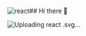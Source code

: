 ![react](https://github.com/user-attachments/assets/1f65e91d-3d76-43f0-96c8-5889faeb762c)## Hi there 👋


![Uploading react<svg xmlns="http://www.w3.org/2000/svg" width="2500" height="2246" preserveAspectRatio="xMinYMin meet" viewBox="0 0 256 230" id="react">
  <path fill="#FFF" d="M.754 114.75c0 19.215 18.763 37.152 48.343 47.263-5.907 29.737-1.058 53.706 15.136 63.045 16.645 9.6 41.443 2.955 64.98-17.62 22.943 19.744 46.13 27.514 62.31 18.148 16.63-9.627 21.687-35.221 15.617-65.887 30.81-10.186 48.044-25.481 48.044-44.949 0-18.769-18.797-35.006-47.979-45.052 6.535-31.933.998-55.32-15.867-65.045-16.259-9.376-39.716-1.204-62.996 19.056C104.122 2.205 80.897-4.36 64.05 5.392 47.806 14.795 43.171 39.2 49.097 69.487 20.515 79.452.754 96.057.754 114.75z"></path>
  <path fill="#53C1DE" d="M201.025 79.674a151.364 151.364 0 0 0-7.274-2.292 137.5 137.5 0 0 0 1.124-4.961c5.506-26.728 1.906-48.26-10.388-55.348-11.787-6.798-31.065.29-50.535 17.233a151.136 151.136 0 0 0-5.626 5.163 137.573 137.573 0 0 0-3.744-3.458c-20.405-18.118-40.858-25.752-53.139-18.643-11.776 6.817-15.264 27.06-10.307 52.39a150.91 150.91 0 0 0 1.67 7.484c-2.894.822-5.689 1.698-8.363 2.63-23.922 8.34-39.2 21.412-39.2 34.97 0 14.004 16.4 28.05 41.318 36.566a128.44 128.44 0 0 0 6.11 1.91 147.813 147.813 0 0 0-1.775 8.067c-4.726 24.89-1.035 44.653 10.71 51.428 12.131 6.995 32.491-.195 52.317-17.525 1.567-1.37 3.14-2.823 4.715-4.346a148.34 148.34 0 0 0 6.108 5.573c19.204 16.525 38.17 23.198 49.905 16.405 12.12-7.016 16.058-28.247 10.944-54.078-.39-1.973-.845-3.988-1.355-6.04 1.43-.422 2.833-.858 4.202-1.312 25.904-8.582 42.757-22.457 42.757-36.648 0-13.607-15.77-26.767-40.174-35.168z"></path>
  <path fill="#FFF" d="M195.406 142.328c-1.235.409-2.503.804-3.795 1.187-2.86-9.053-6.72-18.68-11.442-28.625 4.507-9.71 8.217-19.213 10.997-28.208 2.311.67 4.555 1.375 6.717 2.12 20.91 7.197 33.664 17.84 33.664 26.04 0 8.735-13.775 20.075-36.14 27.486zm-9.28 18.389c2.261 11.422 2.584 21.749 1.086 29.822-1.346 7.254-4.052 12.09-7.398 14.027-7.121 4.122-22.35-1.236-38.772-15.368-1.883-1.62-3.78-3.35-5.682-5.18 6.367-6.964 12.73-15.06 18.94-24.05 10.924-.969 21.244-2.554 30.603-4.717.46 1.86.87 3.683 1.223 5.466zm-93.85 43.137c-6.957 2.457-12.498 2.527-15.847.596-7.128-4.11-10.09-19.98-6.049-41.265a138.507 138.507 0 0 1 1.65-7.502c9.255 2.047 19.5 3.52 30.45 4.408 6.251 8.797 12.798 16.883 19.396 23.964a118.863 118.863 0 0 1-4.305 3.964c-8.767 7.664-17.552 13.1-25.294 15.835zm-32.593-61.58c-11.018-3.766-20.117-8.66-26.354-14-5.604-4.8-8.434-9.565-8.434-13.432 0-8.227 12.267-18.722 32.726-25.855a139.276 139.276 0 0 1 7.777-2.447c2.828 9.197 6.537 18.813 11.013 28.537-4.534 9.869-8.296 19.638-11.15 28.943a118.908 118.908 0 0 1-5.578-1.746zm10.926-74.37c-4.247-21.703-1.427-38.074 5.67-42.182 7.56-4.376 24.275 1.864 41.893 17.507 1.126 1 2.257 2.047 3.39 3.13-6.564 7.049-13.051 15.074-19.248 23.82-10.627.985-20.8 2.567-30.152 4.686a141.525 141.525 0 0 1-1.553-6.962zm97.467 24.067a306.982 306.982 0 0 0-6.871-11.3c7.21.91 14.117 2.12 20.603 3.601-1.947 6.241-4.374 12.767-7.232 19.457a336.42 336.42 0 0 0-6.5-11.758zm-39.747-38.714c4.452 4.823 8.911 10.209 13.297 16.052a284.245 284.245 0 0 0-26.706-.006c4.39-5.789 8.887-11.167 13.409-16.046zm-40.002 38.78a285.24 285.24 0 0 0-6.378 11.685c-2.811-6.667-5.216-13.222-7.18-19.552 6.447-1.443 13.322-2.622 20.485-3.517a283.79 283.79 0 0 0-6.927 11.384zm7.133 57.683c-7.4-.826-14.379-1.945-20.824-3.348 1.995-6.442 4.453-13.138 7.324-19.948a283.494 283.494 0 0 0 6.406 11.692 285.27 285.27 0 0 0 7.094 11.604zm33.136 27.389c-4.575-4.937-9.138-10.397-13.595-16.27 4.326.17 8.737.256 13.22.256 4.606 0 9.159-.103 13.64-.303-4.4 5.98-8.843 11.448-13.265 16.317zm46.072-51.032c3.02 6.884 5.566 13.544 7.588 19.877-6.552 1.495-13.625 2.699-21.078 3.593a337.537 337.537 0 0 0 6.937-11.498 306.632 306.632 0 0 0 6.553-11.972zm-14.915 7.15a316.478 316.478 0 0 1-10.84 17.49c-6.704.479-13.632.726-20.692.726-7.031 0-13.871-.219-20.458-.646A273.798 273.798 0 0 1 96.72 133.28a271.334 271.334 0 0 1-9.64-18.206 273.864 273.864 0 0 1 9.611-18.216v.002a271.252 271.252 0 0 1 10.956-17.442c6.72-.508 13.61-.774 20.575-.774 6.996 0 13.895.268 20.613.78a290.704 290.704 0 0 1 10.887 17.383 316.418 316.418 0 0 1 9.741 18.13 290.806 290.806 0 0 1-9.709 18.29zm19.913-107.792c7.566 4.364 10.509 21.961 5.755 45.038a127.525 127.525 0 0 1-1.016 4.492c-9.374-2.163-19.554-3.773-30.212-4.773-6.209-8.841-12.642-16.88-19.1-23.838a141.92 141.92 0 0 1 5.196-4.766c16.682-14.518 32.273-20.25 39.377-16.153z"></path>
  <path fill="#53C1DE" d="M128.221 94.665c11.144 0 20.177 9.034 20.177 20.177 0 11.144-9.033 20.178-20.177 20.178-11.143 0-20.177-9.034-20.177-20.178 0-11.143 9.034-20.177 20.177-20.177"></path>
</svg>
.svg…]()
